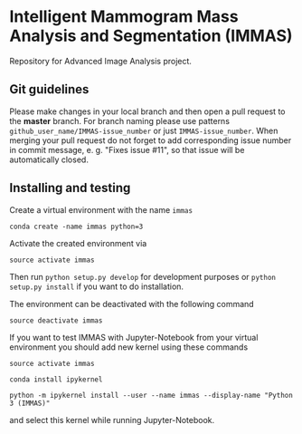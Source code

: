 # Intelligent Mammogram Mass Analysis and Segmentation (IMMAS)
Repository for Advanced Image Analysis project.


## Git guidelines

 Please make changes in your local branch and then open a pull request to the **master** branch. For branch naming please use patterns `github_user_name/IMMAS-issue_number` or just `IMMAS-issue_number`. When merging your pull request do not forget to add corresponding issue number in commit message, e. g. "Fixes issue #11", so that issue will be automatically closed.


 ## Installing and testing
Create a virtual environment with the name `immas`
```
conda create -name immas python=3
```

Activate the created environment via 
```
source activate immas
```
Then run ``python setup.py develop`` for development purposes or ``python setup.py install`` if you want to do installation.

The environment can be deactivated with the following command
```
source deactivate immas
```

If you want to test IMMAS with Jupyter-Notebook from your virtual environment you should add new kernel using these commands
```
source activate immas

conda install ipykernel

python -m ipykernel install --user --name immas --display-name "Python 3 (IMMAS)"
```
and select this kernel while running Jupyter-Notebook.